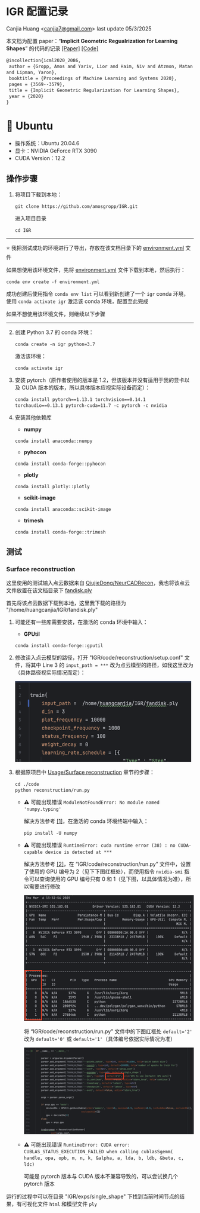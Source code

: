 # IGR 配置记录

Canjia Huang <<canjia7@gmail.com>> last update 05/3/2025

本文档为配置 paper：“**Implicit Geometric Regualrization for Learning Shapes**” 的代码的记录 [[Paper]](https://dl.acm.org/doi/abs/10.5555/3524938.3525293) [[Code]](https://github.com/amosgropp/IGR)

```
@incollection{icml2020_2086,
 author = {Gropp, Amos and Yariv, Lior and Haim, Niv and Atzmon, Matan and Lipman, Yaron},
 booktitle = {Proceedings of Machine Learning and Systems 2020},
 pages = {3569--3579},
 title = {Implicit Geometric Regularization for Learning Shapes},
 year = {2020}
}
```

# :penguin: Ubuntu

- 操作系统：Ubuntu 20.04.6
- 显卡：NVIDIA GeForce RTX 3090
- CUDA Version：12.2

## 操作步骤

1. 将项目下载到本地：

    ```
    git clone https://github.com/amosgropp/IGR.git
    ```

    进入项目目录

    ```
    cd IGR
    ```

---

:star: 我把测试成功的环境进行了导出，存放在该文档目录下的 [environment.yml](environment.yml) 文件

如果想使用该环境文件，先将 [environment.yml](environment.yml) 文件下载到本地，然后执行：

```
conda env create -f environment.yml
```

成功创建后使用指令 `conda env list` 可以看到新创建了一个 `igr` conda 环境，使用 `conda activate igr` 激活该 conda 环境，配置至此完成

如果不想使用该环境文件，则继续以下步骤

---

2. 创建 Python 3.7 的 conda 环境：

    ```
    conda create -n igr python=3.7
    ```

    激活该环境：

    ```
    conda activate igr
    ```

3. 安装 pytorch（原作者使用的版本是 1.2，但该版本并没有适用于我的显卡以及 CUDA 版本的版本，所以具体版本应视实际设备而定）：

    ```
    conda install pytorch==1.13.1 torchvision==0.14.1 torchaudio==0.13.1 pytorch-cuda=11.7 -c pytorch -c nvidia
    ```

4. 安装其他依赖库

    - **numpy**

    ```
    conda install anaconda::numpy
    ```

    - **pyhocon**

    ```
    conda install conda-forge::pyhocon
    ```

    - **plotly**

    ```
    conda install plotly::plotly
    ```

    - **scikit-image**

    ```
    conda install anaconda::scikit-image
    ```

    - **trimesh**

    ```
    conda install conda-forge::trimesh
    ``` 

## 测试

### Surface reconstruction

这里使用的测试输入点云数据来自 [QiujieDong/NeurCADRecon](https://github.com/QiujieDong/NeurCADRecon)，我也将该点云文件放置在该文档目录下 [fandisk.ply](fandisk.ply)

首先将该点云数据下载到本地，这里我下载的路径为 "/home/huangcanjia/IGR/fandisk.ply"

1. 可能还有一些库需要安装，在激活的 conda 环境中输入：

    - **GPUtil**

    ```
    conda install conda-forge::gputil
    ```

2. 修改读入点云模型的路径，打开 "IGR/code/reconstruction/setup.conf" 文件，将其中 Line 3 的 `input_path = ***` 改为点云模型的路径，如我这里改为（具体路径视实际情况而定）：

    ![image](.pic/image2.png)

3. 根据原项目中 [Usage/Surface reconstruction](https://github.com/amosgropp/IGR?tab=readme-ov-file#surface-reconstruction) 章节的步骤：

    ```
    cd ./code
    python reconstruction/run.py
    ```

    - :warning: 可能出现错误 `ModuleNotFoundError: No module named 'numpy.typing'`

        解决方法参考 [[1]](https://blog.csdn.net/wq6qeg88/article/details/137208140)，在激活的 conda 环境终端中输入：

        ```
        pip install -U numpy
        ```

    - :warning: 可能出现错误 `RuntimeError: cuda runtime error (38) : no CUDA-capable device is detected at ***`

        解决方法参考 [[2]](https://blog.csdn.net/qq_41115379/article/details/109996463)，在 “IGR/code/reconstruction/run.py” 文件中，设置了使用的 GPU 编号为 2（见下下图红框处），而使用指令 `nvidia-smi` 指令可以查询使用的 GPU 编号只有 0 和 1（见下图，以具体情况为准），所以需要进行修改

        ![image](.pic/image1.png)

        将 “IGR/code/reconstruction/run.py” 文件中的下图红框处 `default='2'` 改为 `default='0'` 或 `default='1'`（具体编号依据实际情况为准）

        ![image](.pic/image.png)

    - :warning: 可能出现错误 `RuntimeError: CUDA error: CUBLAS_STATUS_EXECUTION_FAILED when calling cublasSgemm( handle, opa, opb, m, n, k, &alpha, a, lda, b, ldb, &beta, c, ldc)`

        可能是 pytorch 版本与 CUDA 版本不兼容导致的，可以尝试换几个 pytorch 版本

运行的过程中可以在目录 "IGR/exps/single_shape" 下找到当前时间节点的结果，有可视化文件 `html` 和模型文件 `ply`